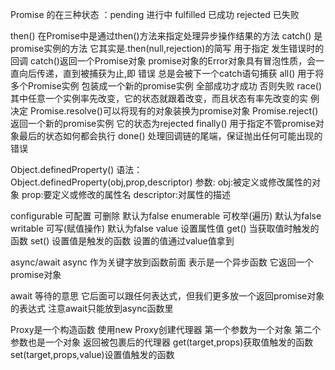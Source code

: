 Promise 的在三种状态 ：pending 进行中   fulfilled 已成功  rejected 已失败

then()  在Promise中是通过then()方法来指定处理异步操作结果的方法
catch() 是promise实例的方法 它其实是.then(null,rejection)的简写 用于指定         发生错误时的回调   catch()返回一个Promise对象
    promise对象的Error对象具有冒泡性质，会一直向后传递，直到被捕获为止,即 错误       总是会被下一个catch语句捕获
all() 用于将多个Promise实例 包装成一个新的promise实例  全部成功才成功 否则失败
race() 其中任意一个实例率先改变，它的状态就跟着改变，而且状态有率先改变的实        例决定
Promise.resolve()可以将现有的对象装换为promise对象
Promise.reject() 返回一个新的promise实例 它的状态为rejected
finally() 用于指定不管promise对象最后的状态如何都会执行
done() 处理回调链的尾端，保证抛出任何可能出现的错误

Object.definedProperty()
语法： Object.definedProperty(obj,prop,descriptor)
参数:  obj:被定义或修改属性的对象
       prop:要定义或修改的属性名
       descriptor:对属性的描述

configurable 可配置 可删除  默认为false
enumerable  可枚举(遍历)  默认为false
writable   可写(赋值操作)  默认为false
value 设置属性值 
get() 当获取值时触发的函数
set() 设置值是触发的函数 设置的值通过value值拿到

async/await
async 作为关键字放到函数前面 表示是一个异步函数  它返回一个promise对象

await 等待的意思 它后面可以跟任何表达式，但我们更多放一个返回promise对象的表达式  注意await只能放到async函数里 

Proxy是一个构造函数 使用new Proxy创建代理器 第一个参数为一个对象 第二个参数也是一个对象 返回被包裹后的代理器
get(target,props)获取值触发的函数
set(target,props,value)设置值触发的函数
